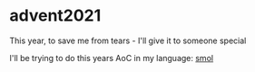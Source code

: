 # advent2021
This year, to save me from tears - I'll give it to someone special

I'll be trying to do this years AoC in my language: [smol](https://github.com/HKGx/smol)
